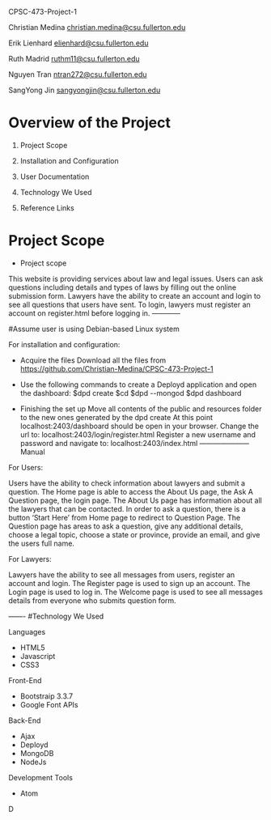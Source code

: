 CPSC-473-Project-1

Christian Medina christian.medina@csu.fullerton.edu

Erik Lienhard elienhard@csu.fullerton.edu

Ruth Madrid ruthm11@csu.fullerton.edu

Nguyen Tran ntran272@csu.fullerton.edu

SangYong Jin sangyongjin@csu.fullerton.edu

# Overview of the Project

1. Project Scope

2. Installation and Configuration

3. User Documentation

4. Technology We Used

5. Reference Links

# Project Scope

+ Project scope

This website is providing services about law and legal issues. Users can ask questions
including details and types of laws by filling out the online submission form.
Lawyers have the ability to create an account and login to see all questions that users have sent.
To login, lawyers must register an account on register.html before logging in.
————

#Assume user is using Debian-based Linux system

For installation and configuration:

- Acquire the files
Download all the files from https://github.com/Christian-Medina/CPSC-473-Project-1

- Use the following commands to create a Deployd application and open the dashboard:
$dpd create <name>
$cd <name>
$dpd --mongod <path to mongod.exe>
$dpd dashboard

- Finishing the set up
Move all contents of the public and resources folder to the new ones generated by the dpd create
At this point localhost:2403/dashboard should be open in your browser.
Change the url to: localhost:2403/login/register.html
Register a new username and password and navigate to: localhost:2403/index.html
———————
Manual

For Users:

Users have the ability to check information about lawyers and submit a question. 
The Home page is able to access the About Us page, the Ask A Question page, the login page.
The About Us page has information about all the lawyers that can be contacted.
In order to ask a question, there is a button ‘Start Here’ from Home page to redirect to Question Page.
The Question page has areas to ask a question, give any additional details, choose a legal topic, choose a state or province, provide an email, and give the users full name.

For Lawyers:

Lawyers have the ability to see all messages from users, register an account and login.
The Register page is used to sign up an account.
The Login page is used to log in.
The Welcome page is used to see all messages details from everyone who submits question form.

——-
#Technology We Used

Languages
+ HTML5
+ Javascript
+ CSS3

Front-End
+ Bootstraip 3.3.7
+ Google Font APIs

Back-End
+ Ajax
+ Deployd
+ MongoDB
+ NodeJs

Development Tools
+ Atom

D